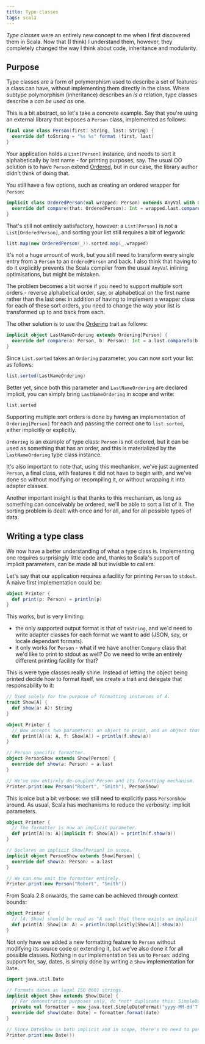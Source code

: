 ```yaml
---
title: Type classes
tags: scala
---
```


_Type classes_ were an entirely new concept to me when I first discovered them in Scala. Now that (I think) I understand
them, however, they completely changed the way I think about code, inheritance and modularity.

<!--more-->

## Purpose

Type classes are a form of polymorphism used to describe a set of features a class can have, without implementing them
directly in the class. Where subtype polymorphism (inheritance) describes an _is a_ relation, type classes describe
a _can be used as_ one.

This is a bit abstract, so let's take a concrete example. Say that you're using an external library that exposes a
`Person` class, implemented as follows:

```scala
final case class Person(first: String, last: String) {
  override def toString = "%s %s" format (first, last)
}
```

Your application holds a `List[Person]` instance, and needs to sort it alphabetically by last name - for printing
purposes, say. The usual OO solution is to have `Person` extend
[Ordered](http://www.scala-lang.org/api/current/index.html#scala.math.Ordered), but in our case, the library author
didn't think of doing that.

You still have a few options, such as creating an ordered wrapper for `Person`:
```scala
implicit class OrderedPerson(val wrapped: Person) extends AnyVal with Ordered[OrderedPerson] {
  override def compare(that: OrderedPerson): Int = wrapped.last.compareTo(that.wrapped.last)
}
```

That's still not entirely satisfactory, however: a `List[Person]` is not a `List[OrderedPerson]`, and sorting your list
still requires a bit of legwork:
```scala
list.map(new OrderedPerson(_)).sorted.map(_.wrapped)
```

It's not a huge amount of work, but you still need to transform every single entry from a `Person` to an `OrderedPerson`
and back. I also think that having to do it explicitly prevents the Scala compiler from the usual `AnyVal` inlining
optimisations, but might be mistaken.

The problem becomes a bit worse if you need to support multiple sort orders - reverse alphabetical order, say, or
alphabetical on the first name rather than the last one: in addition of having to implement a wrapper class for
each of these sort orders, you need to change the way your list is transformed up to and back from each.

The other solution is to use the [Ordering](http://www.scala-lang.org/api/current/index.html#scala.math.Ordering)
trait as follows:

```scala
implicit object LastNameOrdering extends Ordering[Person] {
  override def compare(a: Person, b: Person): Int = a.last.compareTo(b.last)
}
```

Since `List.sorted` takes an `Ordering` parameter, you can now sort your list as follows:
```scala
list.sorted(LastNameOrdering)
```

Better yet, since both this parameter and `LastNameOrdering` are declared implicit, you can simply bring
`LastNameOrdering` in scope and write:
```scala
list.sorted
```

Supporting multiple sort orders is done by having an implementation of `Ordering[Person]` for each and passing the
correct one to `list.sorted`, either implicitly or explicitly.

`Ordering` is an example of type class: `Person` is not ordered, but it can be used as something that has an order,
and this is materialized by the `LastNameOrdering` type class instance.

It's also important to note that, using this mechanism, we've just augmented `Person`, a final class, with features it
did not have to begin with, and we've done so without modifying or recompiling it, or without wrapping it into adapter
classes.

Another important insight is that thanks to this mechanism, as long as something can conceivably be ordered, we'll be
able to sort a list of it. The sorting problem is dealt with once and for all, and for all possible types of data.


## Writing a type class

We now have a better understanding of what a type class is. Implementing one requires surprisingly little code and,
thanks to Scala's support of implicit parameters, can be made all but invisible to callers.

Let's say that our application requires a facility for printing `Person` to `stdout`. A naive first implementation could
be:

```scala
object Printer {
  def print(p: Person) = println(p)
}
```

This works, but is very limiting:

* the only supported output format is that of `toString`, and we'd need to write adapter classes
  for each format we want to add (JSON, say, or locale dependant formats).
* it only works for `Person` - what if we have another `Company` class that we'd like to print to stdout as well? Do we
  need to write an entirely different printing facility for that?


This is were type classes really shine. Instead of letting the object being printed decide how to format itself, we
create a trait and delegate that responsability to it:

```scala
// Used solely for the purpose of formatting instances of A.
trait Show[A] {
  def show(a: A): String
}

object Printer {
  // Now accepts two parameters: an object to print, and an object that knows how to format it.
  def print[A](a: A, f: Show[A]) = println(f.show(a))
}

// Person specific formatter.
object PersonShow extends Show[Person] {
  override def show(a: Person) = a.last
}

// We've now entirely de-coupled Person and its formatting mechanism.
Printer.print(new Person("Robert", "Smith"), PersonShow)
```

This is nice but a bit verbose: we still need to explicitly pass `PersonShow` around. As usual, Scala has mechanisms to
reduce the verbosity: implicit parameters.

```scala
object Printer {
  // The formatter is now an implicit parameter.
  def print[A](a: A)(implicit f: Show[A]) = println(f.show(a))
}

// Declares an implicit Show[Person] in scope.
implicit object PersonShow extends Show[Person] {
  override def show(a: Person) = a.last
}

// We can now omit the formatter entirely.
Printer.print(new Person("Robert", "Smith"))
```

From Scala 2.8 onwards, the same can be achieved through context bounds:
```scala
object Printer {
  // [A: Show] should be read as "A such that there exists an implicit Show[A] in scope"
  def print[A: Show](a: A) = println(implicitly[Show[A]].show(a))
}
```

Not only have we added a new formatting feature to `Person` without modifying its source code or extending it, but
we've also done it for all possible classes. Nothing in our implementation ties us to `Person`: adding support for, say,
dates, is simply done by writing a `Show` implementation for `Date`.

```scala
import java.util.Date

// Formats dates as legal ISO 8601 strings.
implicit object Show extends Show[Date] {
  // For demonstration purposes only, do *not* duplicate this: SimpleDateFormat is not thread safe.
  private val formatter = new java.text.SimpleDateFormat("yyyy-MM-dd'T'HH:mm:ssz")
  override def show(date: Date) = formatter.format(date)
}

// Since DateShow is both implicit and in scope, there's no need to pass it explicitly.
Printer.print(new Date())
```
